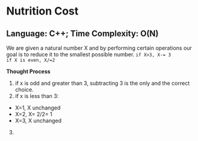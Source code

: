 # Nutrition Cost
## Language: C++; Time Complexity: O(N)

We are given a natural number X and by performing certain operations our goal is to reduce it to the smallest possible number. 
`if X>3, X-= 3`  
`if X is even, X/=2`

**Thought Process**

1. if x is odd and greater than 3, subtracting 3 is the only and the correct choice.  
2. if x is less than 3:  
- X=1, X unchanged
- X=2, X= 2/2= 1
- X=3, X unchanged
3.




